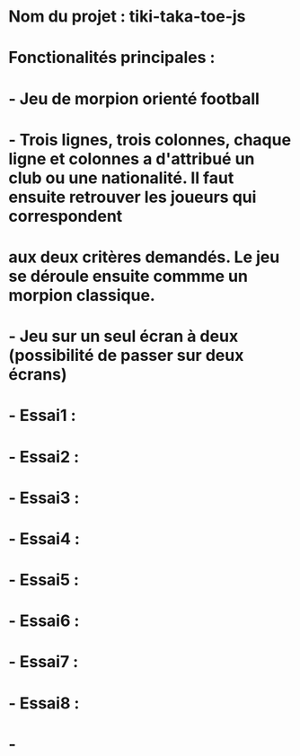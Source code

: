 # Nom du projet : tiki-taka-toe-js

# Fonctionalités principales :

# - Jeu de morpion orienté football

# - Trois lignes, trois colonnes, chaque ligne et colonnes a d'attribué un club ou une nationalité. Il faut ensuite retrouver les joueurs qui correspondent

# aux deux critères demandés. Le jeu se déroule ensuite commme un morpion classique.

# - Jeu sur un seul écran à deux (possibilité de passer sur deux écrans)

# - Essai1 :

# - Essai2 :

# - Essai3 :

# - Essai4 :

# - Essai5 :

# - Essai6 :

# - Essai7 :

# - Essai8 :

# -
